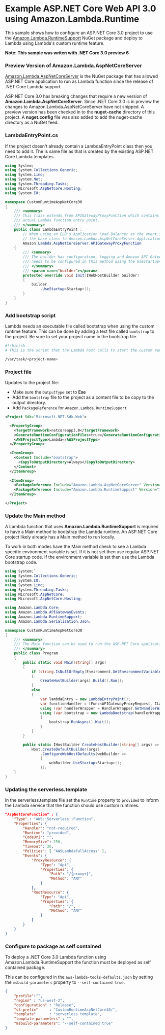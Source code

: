 # Example ASP.NET Core Web API 3.0 using Amazon.Lambda.Runtime

This sample shows how to configure an ASP.NET Core 3.0 project to use the [Amazon.Lambda.RuntimeSupport](https://aws.amazon.com/blogs/developer/announcing-amazon-lambda-runtimesupport/) NuGet package and deploy to Lambda using Lambda's custom runtime feature.

**Note: This sample was writen with .NET Core 3.0 preview 6**

### Preview Version of Amazon.Lambda.AspNetCoreServer

[Amazon.Lambda.AspNetCoreServer](https://github.com/aws/aws-lambda-dotnet/tree/master/Libraries/src/Amazon.Lambda.AspNetCoreServer)
is the NuGet package that has allowed ASP.NET Core application to run as Lambda function since the release of .NET Core Lambda support. 

ASP.NET Core 3.0 has breaking changes that require a new version of **Amazon.Lambda.AspNetCoreServer**. Since .NET Core 3.0 is in preview
the changes to Amazon.Lambda.AspNetCoreServer have not shipped. A preview version has been checked in to the **nuget-cache** directory 
of this project. A **nuget.config** file was also added to add the nuget-cache directory as a NuGet feed.


### LambdaEntryPoint.cs

If the project doesn't already contain a LambdaEntryPoint class then you need to add it. The is same file as that is created by the existing ASP.NET Core Lambda templates.

```csharp
using System;
using System.Collections.Generic;
using System.Linq;
using System.Net;
using System.Threading.Tasks;
using Microsoft.AspNetCore.Hosting;
using System.IO;

namespace CustomRuntimeAspNetCore30
{
    /// <summary>
    /// This class extends from APIGatewayProxyFunction which contains the method FunctionHandlerAsync which is the 
    /// actual Lambda function entry point. 
    /// </summary>
    public class LambdaEntryPoint :
        // When using an ELB's Application Load Balancer as the event source change 
        // the base class to Amazon.Lambda.AspNetCoreServer.ApplicationLoadBalancerFunction
        Amazon.Lambda.AspNetCoreServer.APIGatewayProxyFunction
    {
        /// <summary>
        /// The builder has configuration, logging and Amazon API Gateway already configured. The startup class
        /// needs to be configured in this method using the UseStartup<>() method.
        /// </summary>
        /// <param name="builder"></param>
        protected override void Init(IWebHostBuilder builder)
        {
            builder
                .UseStartup<Startup>();
        }
    }
}
```

### Add bootstrap script

Lambda needs an executable file called bootstrap when using the custom runtime feature. This can be done by adding a text file called `bootstrap` to the project. Be sure to set your project name in the bootstrap file.

```bash
#!/bin/sh
# This is the script that the Lambda host calls to start the custom runtime.

/var/task/<project-name>
```

### Project file

Updates to the project file:
* Make sure the `OutputType` set to **Exe**
* Add the `bootstrap` file to the project as a content file to be copy to the output directory.
* Add `PackageReference` for `Amazon.Lambda.RuntimeSupport`

```xml
<Project Sdk="Microsoft.NET.Sdk.Web">

  <PropertyGroup>
    <TargetFramework>netcoreapp3.0</TargetFramework>
    <GenerateRuntimeConfigurationFiles>true</GenerateRuntimeConfigurationFiles>
    <AWSProjectType>Lambda</AWSProjectType>
  </PropertyGroup>

  <ItemGroup>
    <Content Include="bootstrap">
      <CopyToOutputDirectory>Always</CopyToOutputDirectory>
    </Content>
  </ItemGroup>
  
  <ItemGroup>
    <PackageReference Include="Amazon.Lambda.AspNetCoreServer" Version="3.1.9999-preview1" />
    <PackageReference Include="Amazon.Lambda.RuntimeSupport" Version="1.0.0" />
  </ItemGroup>

</Project>
```

### Update the Main method

A Lambda function that uses **Amazon.Lambda.RuntimeSupport** is required to have a Main method to bootstrap the Lambda runtime. An ASP.NET Core project likely already has a Main method to run locally. 

To work in both modes have the Main method check to see a Lambda specific environment variable is set. If it is not set then use regular ASP.NET Core startup code. If the environment variable is set then use the Lambda bootstrap code.

```csharp
using System;`
using System.Collections.Generic;
using System.IO;
using System.Linq;
using System.Threading.Tasks;
using Microsoft.AspNetCore;
using Microsoft.AspNetCore.Hosting;

using Amazon.Lambda.Core;
using Amazon.Lambda.APIGatewayEvents;
using Amazon.Lambda.RuntimeSupport;
using Amazon.Lambda.Serialization.Json;

namespace CustomRuntimeAspNetCore30
{
    /// <summary>
    /// The Main function can be used to run the ASP.NET Core application locally using the Kestrel webserver.
    /// </summary>
    public class Program
    {
        public static void Main(string[] args)
        {
            if (string.IsNullOrEmpty(Environment.GetEnvironmentVariable("AWS_LAMBDA_FUNCTION_NAME")))
            {
                CreateHostBuilder(args).Build().Run();
            }
            else
            {
                var lambdaEntry = new LambdaEntryPoint();
                var functionHandler = (Func<APIGatewayProxyRequest, ILambdaContext, Task<APIGatewayProxyResponse>>)(lambdaEntry.FunctionHandlerAsync);
                using (var handlerWrapper = HandlerWrapper.GetHandlerWrapper(functionHandler, new JsonSerializer()))
                using (var bootstrap = new LambdaBootstrap(handlerWrapper))
                {
                    bootstrap.RunAsync().Wait();
                }
            }
        }

        public static IHostBuilder CreateHostBuilder(string[] args) =>
            Host.CreateDefaultBuilder(args)
                .ConfigureWebHostDefaults(webBuilder =>
                {
                    webBuilder.UseStartup<Startup>();
                });
    }
}
```

### Updating the serverless.template

In the serverless.template file set the `Runtime` property to `provided` to inform the Lambda service that the function should use custom runtimes.


```json
"AspNetCoreFunction" : {
	"Type" : "AWS::Serverless::Function",
	"Properties": {
		"Handler": "not-required",
		"Runtime": "provided",
		"CodeUri": "",
		"MemorySize": 256,
		"Timeout": 30,
		"Policies": [ "AWSLambdaFullAccess" ],
		"Events": {
			"ProxyResource": {
				"Type": "Api",
				"Properties": {
					"Path": "/{proxy+}",
					"Method": "ANY"
				}
			},
			"RootResource": {
				"Type": "Api",
				"Properties": {
					"Path": "/",
					"Method": "ANY"
				}
			}
		}
	}
}
```

### Configure to package as self contained

To deploy a .NET Core 3.0 Lambda function using Amazon.Lambda.RuntimeSupport the function must be deployed as self contained package.

This can be configured in the `aws-lambda-tools-defaults.json` by setting the `msbuild-parameters` property to `--self-contained true`.

```json
{	
    "profile":"",
    "region" : "us-west-2",
    "configuration" : "Release",
    "s3-prefix"     : "CustomRuntimeAspNetCore30/",
    "template"      : "serverless.template",
    "template-parameters" : "",
    "msbuild-parameters": "--self-contained true"
}
```